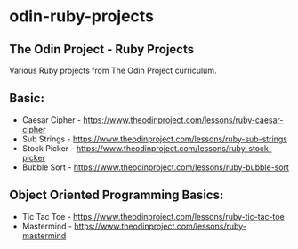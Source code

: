 # odin-ruby-projects
## The Odin Project - Ruby Projects

Various Ruby projects from The Odin Project curriculum.

## Basic:
 - Caesar Cipher - https://www.theodinproject.com/lessons/ruby-caesar-cipher
 - Sub Strings - https://www.theodinproject.com/lessons/ruby-sub-strings
 - Stock Picker - https://www.theodinproject.com/lessons/ruby-stock-picker
 - Bubble Sort - https://www.theodinproject.com/lessons/ruby-bubble-sort

## Object Oriented Programming Basics:
 - Tic Tac Toe - https://www.theodinproject.com/lessons/ruby-tic-tac-toe
 - Mastermind - https://www.theodinproject.com/lessons/ruby-mastermind
